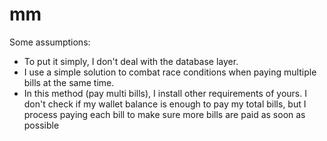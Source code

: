 # mm
Some assumptions:
+ To put it simply, I don't deal with the database layer.
+ I use a simple solution to combat race conditions when paying multiple bills at the same time.
+ In this method (pay multi bills), I install other requirements of yours. I don't check if my wallet balance is enough to pay my total bills, but I process paying each bill to make sure more bills are paid as soon as possible